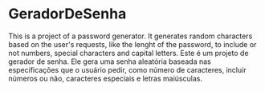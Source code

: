 ﻿# GeradorDeSenha
This is a project of a password generator. It generates random characters based on the user's requests, like the lenght of the password, to include or not numbers, special characters and capital letters.
Este é um projeto de gerador de senha. Ele gera uma senha aleatória baseada nas especificações que o usuário pedir, como número de caracteres, incluir números ou não, caracteres especiais e letras maiúsculas.
